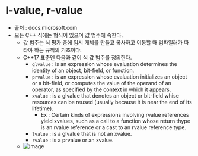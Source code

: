# l-value, r-value
- 출처 : docs.microsoft.com
- 모든 C++ 식에는 형식이 있으며 값 범주에 속한다.
  - 값 범주는 식 평가 중에 임시 개체를 만들고 복사하고 이동할 때 컴파일러가 따라야 하는 규칙의 기초이다.
  - C++17 표준엔 다음과 같이 식 값 범주를 정의한다.
    - ```glvalue``` : is an expression whose evaluation determines the identity of an object, bit-field, or function.
    - ```prvalue``` : is an expression whose evaluation initializes an object or a bit-field, or computes the value of the operand of an operator, as specified by the context in which it appears.
    - ```xvalue``` : is a glvalue that denotes an object or bit-field whise resources can be reused (usually because it is near the end of its lifetime).
      - Ex : Certain kinds of expressions involving rvalue references yield xvalues, such as a call to a function whose return thype is an rvalue reference or a cast to an rvalue reference type.
    - ```lvalue``` : is a glvalue that is not an xvalue.
    - ```rvalue``` : is a prvalue or an xvalue.
  - ![image](https://user-images.githubusercontent.com/49339278/156163906-93f32173-73d7-4bb6-930b-dc123863f957.png)
